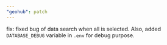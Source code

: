 ```yaml
---
"geohub": patch
---
```


fix: fixed bug of data search when all is selected. Also, added `DATABASE_DEBUG` variable in `.env` for debug purpose.
